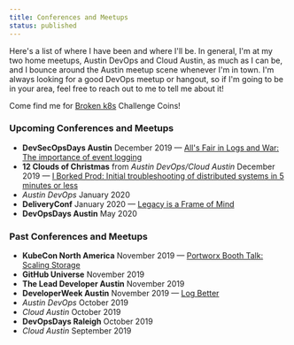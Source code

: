 ```yaml
---
title: Conferences and Meetups
status: published
---
```


Here's a list of where I have been and where I'll be. In general, I'm at my two home meetups, Austin DevOps and Cloud Austin, as much as I can be, and I bounce around the Austin meetup scene whenever I'm in town. I'm always looking for a good DevOps meetup or hangout, so if I'm going to be in your area, feel free to reach out to me to tell me about it!

Come find me for [Broken k8s]({filename}../2019-10-22-introducing-broken-k8s.md) Challenge Coins!

### Upcoming Conferences and Meetups

- **DevSecOpsDays Austin** December 2019 &mdash; [All's Fair in Logs and War: The importance of event logging](https://www.devsecopsdays.com/2019-devsecopsdays-austin)
- **12 Clouds of Christmas** from *Austin DevOps/Cloud Austin* December 2019 &mdash; [I Borked Prod: Initial troubleshooting of distributed systems in 5 minutes or less](https://www.meetup.com/CloudAustin/events/pljpfryzqbwb/)
- *Austin DevOps* January 2020
- **DeliveryConf** January 2020 &mdash; [Legacy is a Frame of Mind](https://www.deliveryconf.com/talks/legacy-is-a-frame-of-mind/)
- **DevOpsDays Austin** May 2020

### Past Conferences and Meetups

- **KubeCon North America** November 2019 &mdash; [Portworx Booth Talk: Scaling Storage]()
- **GitHub Universe** November 2019
- **The Lead Developer Austin** November 2019
- **DeveloperWeek Austin** November 2019 &mdash; [Log Better](https://sched.co/VXUx)
- *Austin DevOps* October 2019
- *Cloud Austin* October 2019
- **DevOpsDays Raleigh** October 2019
- *Cloud Austin* September 2019